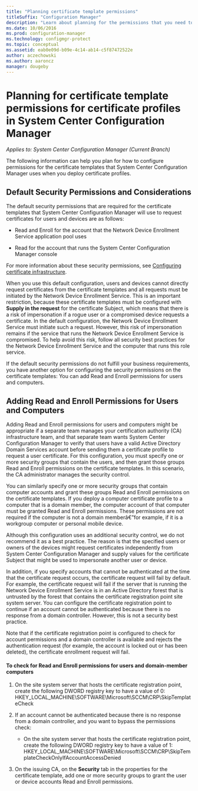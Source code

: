 ```yaml
---
title: "Planning certificate template permissions"
titleSuffix: "Configuration Manager"
description: "Learn about planning for the permissions that you need to configure the certificate templates that System Center Configuration Manager uses."
ms.date: 10/06/2016
ms.prod: configuration-manager
ms.technology: configmgr-protect
ms.topic: conceptual
ms.assetid: eab0e09d-b09e-4c14-ab14-c5f87472522e
author: aczechowski
ms.author: aaroncz
manager: dougeby
---
```

# Planning for certificate template permissions for certificate profiles in System Center Configuration Manager

*Applies to: System Center Configuration Manager (Current Branch)*


The following information can help you plan for how to configure permissions for the certificate templates that System Center Configuration Manager uses when you deploy certificate profiles.  

## Default Security Permissions and Considerations  
 The default security permissions that are required for the certificate templates that System Center Configuration Manager will use to request certificates for users and devices are as follows:  

-   Read and Enroll for the account that the Network Device Enrollment Service application pool uses  

-   Read for the account that runs the System Center Configuration Manager console  

 For more information about these security permissions, see [Configuring certificate infrastructure](../deploy-use/certificate-infrastructure.md).  

 When you use this default configuration, users and devices cannot directly request certificates from the certificate templates and all requests must be initiated by the Network Device Enrollment Service. This is an important restriction, because these certificate templates must be configured with **Supply in the request** for the certificate Subject, which means that there is a risk of impersonation if a rogue user or a compromised device requests a certificate. In the default configuration, the Network Device Enrollment Service must initiate such a request. However, this risk of impersonation remains if the service that runs the Network Device Enrollment Service is compromised. To help avoid this risk, follow all security best practices for the Network Device Enrollment Service and the computer that runs this role service.  

 If the default security permissions do not fulfill your business requirements, you have another option for configuring the security permissions on the certificate templates: You can add Read and Enroll permissions for users and computers.  

## Adding Read and Enroll Permissions for Users and Computers  
 Adding Read and Enroll permissions for users and computers might be appropriate if a separate team manages your certification authority (CA) infrastructure team, and that separate team wants System Center Configuration Manager to verify that users have a valid Active Directory Domain Services account before sending them a certificate profile to request a user certificate. For this configuration, you must specify one or more security groups that contain the users, and then grant those groups Read and Enroll permissions on the certificate templates. In this scenario, the CA administrator manages the security control.  

 You can similarly specify one or more security groups that contain computer accounts and grant these groups Read and Enroll permissions on the certificate templates. If you deploy a computer certificate profile to a computer that is a domain member, the computer account of that computer must be granted Read and Enroll permissions. These permissions are not required if the computer is not a domain memberâ€”for example, if it is a workgroup computer or personal mobile device.  

 Although this configuration uses an additional security control, we do not recommend it as a best practice. The reason is that the specified users or owners of the devices might request certificates independently from System Center Configuration Manager and supply values for the certificate Subject that might be used to impersonate another user or device.  

 In addition, if you specify accounts that cannot be authenticated at the time that the certificate request occurs, the certificate request will fail by default. For example, the certificate request will fail if the server that is running the Network Device Enrollment Service is in an Active Directory forest that is untrusted by the forest that contains the certificate registration point site system server. You can configure the certificate registration point to continue if an account cannot be authenticated because there is no response from a domain controller. However, this is not a security best practice.  

 Note that if the certificate registration point is configured to check for account permissions and a domain controller is available and rejects the authentication request (for example, the account is locked out or has been deleted), the certificate enrollment request will fail.  

#### To check for Read and Enroll permissions for users and domain-member computers  

1.  On the site system server that hosts the certificate registration point, create the following DWORD registry key to have a value of 0: HKEY_LOCAL_MACHINE\SOFTWARE\Microsoft\SCCM\CRP\SkipTemplateCheck  

2.  If an account cannot be authenticated because there is no response from a domain controller, and you want to bypass the permissions check:  

    -   On the site system server that hosts the certificate registration point, create the following DWORD registry key to have a value of 1: HKEY_LOCAL_MACHINE\SOFTWARE\Microsoft\SCCM\CRP\SkipTemplateCheckOnlyIfAccountAccessDenied  

3.  On the issuing CA, on the **Security** tab in the properties for the certificate template, add one or more security groups to grant the user or device accounts Read and Enroll permissions.  
